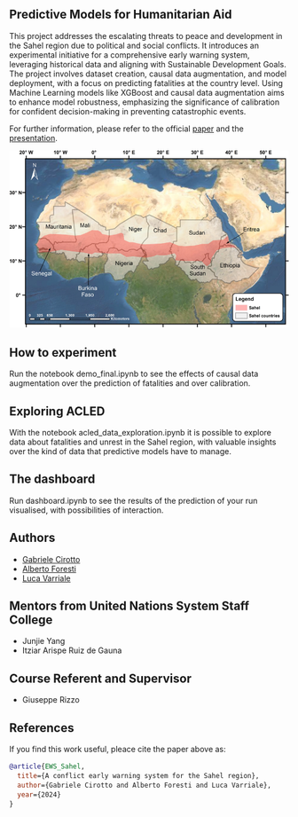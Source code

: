 ## Predictive Models for Humanitarian Aid

This project addresses the escalating threats to peace and development in the Sahel region due to political and social conflicts. It introduces an experimental initiative for a comprehensive early warning system, leveraging historical data and aligning with Sustainable Development Goals. The project involves dataset creation, causal data augmentation, and model deployment, with a focus on predicting fatalities at the country level. Using Machine Learning models like XGBoost and causal data augmentation aims to enhance model robustness, emphasizing the significance of calibration for confident decision-making in preventing catastrophic events.

For further information, please refer to the official [paper](https://github.com/lucavarriale99/Predictive-Model-For-Humanitarian-Aid/blob/main/paper.pdf) and the [presentation](https://github.com/lucavarriale99/Predictive-Model-For-Humanitarian-Aid/blob/main/Final_Presentation.pdf).

![Sahel Region](https://github.com/lucavarriale99/Predictive-Model-For-Humanitarian-Aid/blob/main/image.png)



## How to experiment
Run the notebook demo_final.ipynb to see the effects of causal data augmentation over the prediction of fatalities and over calibration.
## Exploring ACLED
With the notebook acled_data_exploration.ipynb it is possible to explore data about fatalities and unrest in the Sahel region, with valuable insights over the kind of data that predictive models have to manage.
## The dashboard
Run dashboard.ipynb to see the results of the prediction of your run visualised, with possibilities of interaction.


## Authors

- [Gabriele Cirotto](https://github.com/CiroGab)
- [Alberto Foresti](https://github.com/AlbertoForesti)
- [Luca Varriale](https://github.com/lucavarriale99)

## Mentors from United Nations System Staff College

- Junjie Yang
- Itziar Arispe Ruiz de Gauna

## Course Referent and Supervisor

- Giuseppe Rizzo

## References

If you find this work useful, pleace cite the paper above as:

```bibtex
@article{EWS_Sahel,
  title={A conflict early warning system for the Sahel region},
  author={Gabriele Cirotto and Alberto Foresti and Luca Varriale},
  year={2024}
}
